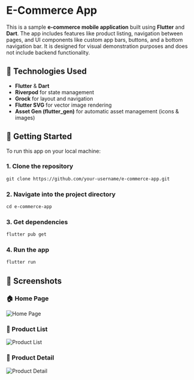 # E-Commerce App

This is a sample **e-commerce mobile application** built using **Flutter** and **Dart**. The app includes features like product listing, navigation between pages, and UI components like custom app bars, buttons, and a bottom navigation bar. It is designed for visual demonstration purposes and does not include backend functionality.

## 🧠 Technologies Used

- **Flutter** & **Dart**
- **Riverpod** for state management
- **Grock** for layout and navigation
- **Flutter SVG** for vector image rendering
- **Asset Gen (flutter_gen)** for automatic asset management (icons & images)

## 🚀 Getting Started

To run this app on your local machine:

### 1. Clone the repository
```markdown
git clone https://github.com/your-username/e-commerce-app.git
```
### 2. Navigate into the project directory
```markdown
cd e-commerce-app
```
### 3. Get dependencies
```markdown
flutter pub get
```
### 4. Run the app
```markdown
flutter run
```
## 📸 Screenshots

### 🏠 Home Page
![Home Page](assets/screenshots/home_page.png)

### 🛒 Product List
![Product List](assets/screenshots/product_list.png)

### 🧾 Product Detail
![Product Detail](assets/screenshots/product_detail.png)



